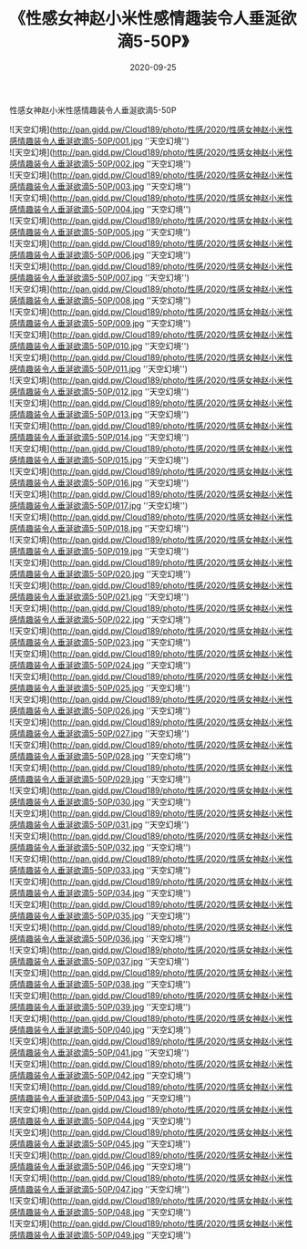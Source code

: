 ﻿---
layout: post
title:  《性感女神赵小米性感情趣装令人垂涎欲滴5-50P》
date:   2020-09-25
img: http://pan.gjdd.pw/Cloud189/photo/性感/2020/性感女神赵小米性感情趣装令人垂涎欲滴5-50P/000.jpg
categories: [美女, 性感, 泳衣]
---

性感女神赵小米性感情趣装令人垂涎欲滴5-50P



![天空幻境](http://pan.gjdd.pw/Cloud189/photo/性感/2020/性感女神赵小米性感情趣装令人垂涎欲滴5-50P/001.jpg ''天空幻境'') <br>
![天空幻境](http://pan.gjdd.pw/Cloud189/photo/性感/2020/性感女神赵小米性感情趣装令人垂涎欲滴5-50P/002.jpg ''天空幻境'') <br>
![天空幻境](http://pan.gjdd.pw/Cloud189/photo/性感/2020/性感女神赵小米性感情趣装令人垂涎欲滴5-50P/003.jpg ''天空幻境'') <br>
![天空幻境](http://pan.gjdd.pw/Cloud189/photo/性感/2020/性感女神赵小米性感情趣装令人垂涎欲滴5-50P/004.jpg ''天空幻境'') <br>
![天空幻境](http://pan.gjdd.pw/Cloud189/photo/性感/2020/性感女神赵小米性感情趣装令人垂涎欲滴5-50P/005.jpg ''天空幻境'') <br>
![天空幻境](http://pan.gjdd.pw/Cloud189/photo/性感/2020/性感女神赵小米性感情趣装令人垂涎欲滴5-50P/006.jpg ''天空幻境'') <br>
![天空幻境](http://pan.gjdd.pw/Cloud189/photo/性感/2020/性感女神赵小米性感情趣装令人垂涎欲滴5-50P/007.jpg ''天空幻境'') <br>
![天空幻境](http://pan.gjdd.pw/Cloud189/photo/性感/2020/性感女神赵小米性感情趣装令人垂涎欲滴5-50P/008.jpg ''天空幻境'') <br>
![天空幻境](http://pan.gjdd.pw/Cloud189/photo/性感/2020/性感女神赵小米性感情趣装令人垂涎欲滴5-50P/009.jpg ''天空幻境'') <br>
![天空幻境](http://pan.gjdd.pw/Cloud189/photo/性感/2020/性感女神赵小米性感情趣装令人垂涎欲滴5-50P/010.jpg ''天空幻境'') <br>
![天空幻境](http://pan.gjdd.pw/Cloud189/photo/性感/2020/性感女神赵小米性感情趣装令人垂涎欲滴5-50P/011.jpg ''天空幻境'') <br>
![天空幻境](http://pan.gjdd.pw/Cloud189/photo/性感/2020/性感女神赵小米性感情趣装令人垂涎欲滴5-50P/012.jpg ''天空幻境'') <br>
![天空幻境](http://pan.gjdd.pw/Cloud189/photo/性感/2020/性感女神赵小米性感情趣装令人垂涎欲滴5-50P/013.jpg ''天空幻境'') <br>
![天空幻境](http://pan.gjdd.pw/Cloud189/photo/性感/2020/性感女神赵小米性感情趣装令人垂涎欲滴5-50P/014.jpg ''天空幻境'') <br>
![天空幻境](http://pan.gjdd.pw/Cloud189/photo/性感/2020/性感女神赵小米性感情趣装令人垂涎欲滴5-50P/015.jpg ''天空幻境'') <br>
![天空幻境](http://pan.gjdd.pw/Cloud189/photo/性感/2020/性感女神赵小米性感情趣装令人垂涎欲滴5-50P/016.jpg ''天空幻境'') <br>
![天空幻境](http://pan.gjdd.pw/Cloud189/photo/性感/2020/性感女神赵小米性感情趣装令人垂涎欲滴5-50P/017.jpg ''天空幻境'') <br>
![天空幻境](http://pan.gjdd.pw/Cloud189/photo/性感/2020/性感女神赵小米性感情趣装令人垂涎欲滴5-50P/018.jpg ''天空幻境'') <br>
![天空幻境](http://pan.gjdd.pw/Cloud189/photo/性感/2020/性感女神赵小米性感情趣装令人垂涎欲滴5-50P/019.jpg ''天空幻境'') <br>
![天空幻境](http://pan.gjdd.pw/Cloud189/photo/性感/2020/性感女神赵小米性感情趣装令人垂涎欲滴5-50P/020.jpg ''天空幻境'') <br>
![天空幻境](http://pan.gjdd.pw/Cloud189/photo/性感/2020/性感女神赵小米性感情趣装令人垂涎欲滴5-50P/021.jpg ''天空幻境'') <br>
![天空幻境](http://pan.gjdd.pw/Cloud189/photo/性感/2020/性感女神赵小米性感情趣装令人垂涎欲滴5-50P/022.jpg ''天空幻境'') <br>
![天空幻境](http://pan.gjdd.pw/Cloud189/photo/性感/2020/性感女神赵小米性感情趣装令人垂涎欲滴5-50P/023.jpg ''天空幻境'') <br>
![天空幻境](http://pan.gjdd.pw/Cloud189/photo/性感/2020/性感女神赵小米性感情趣装令人垂涎欲滴5-50P/024.jpg ''天空幻境'') <br>
![天空幻境](http://pan.gjdd.pw/Cloud189/photo/性感/2020/性感女神赵小米性感情趣装令人垂涎欲滴5-50P/025.jpg ''天空幻境'') <br>
![天空幻境](http://pan.gjdd.pw/Cloud189/photo/性感/2020/性感女神赵小米性感情趣装令人垂涎欲滴5-50P/026.jpg ''天空幻境'') <br>
![天空幻境](http://pan.gjdd.pw/Cloud189/photo/性感/2020/性感女神赵小米性感情趣装令人垂涎欲滴5-50P/027.jpg ''天空幻境'') <br>
![天空幻境](http://pan.gjdd.pw/Cloud189/photo/性感/2020/性感女神赵小米性感情趣装令人垂涎欲滴5-50P/028.jpg ''天空幻境'') <br>
![天空幻境](http://pan.gjdd.pw/Cloud189/photo/性感/2020/性感女神赵小米性感情趣装令人垂涎欲滴5-50P/029.jpg ''天空幻境'') <br>
![天空幻境](http://pan.gjdd.pw/Cloud189/photo/性感/2020/性感女神赵小米性感情趣装令人垂涎欲滴5-50P/030.jpg ''天空幻境'') <br>
![天空幻境](http://pan.gjdd.pw/Cloud189/photo/性感/2020/性感女神赵小米性感情趣装令人垂涎欲滴5-50P/031.jpg ''天空幻境'') <br>
![天空幻境](http://pan.gjdd.pw/Cloud189/photo/性感/2020/性感女神赵小米性感情趣装令人垂涎欲滴5-50P/032.jpg ''天空幻境'') <br>
![天空幻境](http://pan.gjdd.pw/Cloud189/photo/性感/2020/性感女神赵小米性感情趣装令人垂涎欲滴5-50P/033.jpg ''天空幻境'') <br>
![天空幻境](http://pan.gjdd.pw/Cloud189/photo/性感/2020/性感女神赵小米性感情趣装令人垂涎欲滴5-50P/034.jpg ''天空幻境'') <br>
![天空幻境](http://pan.gjdd.pw/Cloud189/photo/性感/2020/性感女神赵小米性感情趣装令人垂涎欲滴5-50P/035.jpg ''天空幻境'') <br>
![天空幻境](http://pan.gjdd.pw/Cloud189/photo/性感/2020/性感女神赵小米性感情趣装令人垂涎欲滴5-50P/036.jpg ''天空幻境'') <br>
![天空幻境](http://pan.gjdd.pw/Cloud189/photo/性感/2020/性感女神赵小米性感情趣装令人垂涎欲滴5-50P/037.jpg ''天空幻境'') <br>
![天空幻境](http://pan.gjdd.pw/Cloud189/photo/性感/2020/性感女神赵小米性感情趣装令人垂涎欲滴5-50P/038.jpg ''天空幻境'') <br>
![天空幻境](http://pan.gjdd.pw/Cloud189/photo/性感/2020/性感女神赵小米性感情趣装令人垂涎欲滴5-50P/039.jpg ''天空幻境'') <br>
![天空幻境](http://pan.gjdd.pw/Cloud189/photo/性感/2020/性感女神赵小米性感情趣装令人垂涎欲滴5-50P/040.jpg ''天空幻境'') <br>
![天空幻境](http://pan.gjdd.pw/Cloud189/photo/性感/2020/性感女神赵小米性感情趣装令人垂涎欲滴5-50P/041.jpg ''天空幻境'') <br>
![天空幻境](http://pan.gjdd.pw/Cloud189/photo/性感/2020/性感女神赵小米性感情趣装令人垂涎欲滴5-50P/042.jpg ''天空幻境'') <br>
![天空幻境](http://pan.gjdd.pw/Cloud189/photo/性感/2020/性感女神赵小米性感情趣装令人垂涎欲滴5-50P/043.jpg ''天空幻境'') <br>
![天空幻境](http://pan.gjdd.pw/Cloud189/photo/性感/2020/性感女神赵小米性感情趣装令人垂涎欲滴5-50P/044.jpg ''天空幻境'') <br>
![天空幻境](http://pan.gjdd.pw/Cloud189/photo/性感/2020/性感女神赵小米性感情趣装令人垂涎欲滴5-50P/045.jpg ''天空幻境'') <br>
![天空幻境](http://pan.gjdd.pw/Cloud189/photo/性感/2020/性感女神赵小米性感情趣装令人垂涎欲滴5-50P/046.jpg ''天空幻境'') <br>
![天空幻境](http://pan.gjdd.pw/Cloud189/photo/性感/2020/性感女神赵小米性感情趣装令人垂涎欲滴5-50P/047.jpg ''天空幻境'') <br>
![天空幻境](http://pan.gjdd.pw/Cloud189/photo/性感/2020/性感女神赵小米性感情趣装令人垂涎欲滴5-50P/048.jpg ''天空幻境'') <br>
![天空幻境](http://pan.gjdd.pw/Cloud189/photo/性感/2020/性感女神赵小米性感情趣装令人垂涎欲滴5-50P/049.jpg ''天空幻境'') <br>
